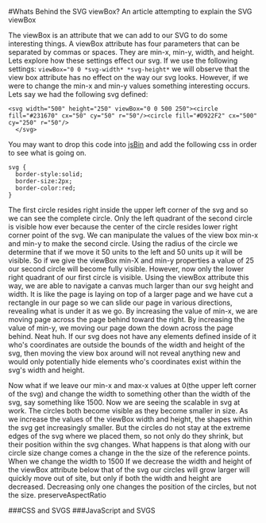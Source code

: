 #Whats Behind the SVG viewBox?
An article attempting to explain the SVG viewBox

The viewBox is an attribute that we can add to our SVG to do some interesting things. A viewBox attribute has four parameters that can be separated by commas or spaces. They are min-x, min-y, width, and height. Lets explore how these settings effect our svg. If we use the following settings: ```viewBox="0 0 *svg-width* *svg-height*``` we will observe that the view box attribute has no effect on the way our svg looks. However, if we were to change the min-x and min-y values something interesting occurs. Lets say we had the following svg defined:

```
<svg width="500" height="250" viewBox="0 0 500 250"><circle fill="#231670" cx="50" cy="50" r="50"/><circle fill="#D922F2" cx="500" cy="250" r="50"/>
  </svg>
```
You may want to drop this code into [jsBin](https://jsbin.com/yoyip/4/edit?html,output) and add the following css in order to see what is going on.
 
 ```
 svg {
   border-style:solid;
   border-size:2px;
   border-color:red;
 }
 ```
 
 The first circle resides right inside the upper left corner of the svg and so we can see the complete circle. Only the left quadrant of the second circle is visible how ever because the center of the circle resides lower right corner point of the svg. We can manipulate the values of the view box min-x and min-y to make the second circle. Using the radius of the circle we determine that if we move it 50 units to the left and 50 units up it will be visible. So if we give the viewBox min-X and min-y properties a value of 25 our second circle will become fully visible. However, now only the lower right quadrant of our first circle is visible. Using the viewBox attribute this way, we are able to navigate a canvas much larger than our svg height and width. It is like the page is laying on top of a larger page and we have cut a rectangle in our page so we can slide our page in various directions, revealing what is under it as we go. By increasing the value of min-x, we are moving page across the page behind toward the right. By increasing the value of min-y, we moving our page down the down across the page behind. Neat huh. If our svg does not have any elements defined inside of it who's coordinates are outside the bounds of the width and height of the svg, then moving the view box around will not reveal anything new and would only potentially hide elements who's coordinates exist within the svg's width and height.
 
 Now what if we leave our min-x and max-x values at 0(the upper left corner of the svg) and change the width to something other than the width of the svg, say something like 1500. Now we are seeing the scalable in svg at work. The circles both become visible as they become smaller in size. As we increase the values of the viewBox width and height, the shapes within the svg get increasingly smaller. But the circles do not stay at the extreme edges of the svg where we placed them, so not only do they shrink, but their position within the svg changes. What happens is that along with our circle size change comes a change in the the size of the reference points. When we change the width to 1500 If we decrease the width and height of the viewBox attribute below that of the svg our circles will grow larger will quickly move out of site, but only if both the width and height are decreased. Decreasing only one changes the position of the circles, but not the size.
  preserveAspectRatio

###CSS and SVGS
###JavaScript and SVGS
